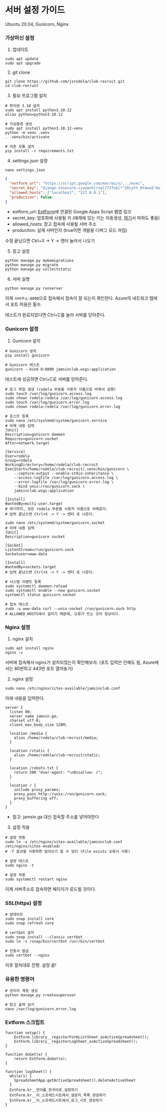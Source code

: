 # 서버 설정 가이드

Ubuntu 20.04, Gunicorn, Nginx

### 가상머신 설정

1. 업데이트
```shell
sudo apt update
sudo apt upgrade
```

2. git clone
```shell
git clone https://github.com/jsrodela/club-recruit.git
cd club-recruit
```

3. 필요 프로그램 설치
```shell
# 파이썬 3.10 설치
sudo apt install python3.10.12
alias python=python3.10.12

# 가상환경 생성
sudo apt install python3.10.12-venv
python -m venv .venv
. .venv/bin/activate

# 의존 모듈 설치
pip install -r requirements.txt
```

4. settings.json 설정
```shell
nano settings.json
```
```json
{
  "extform_url": "https://script.google.com/macros/s/.../exec",
  "secret_key": "django-insecure-=jwym+hlrxql772fu&(*^20cyt%_8t4wu$^dw__v^ugbm*=+ha",
  "allowed_hosts": ["localhost", "127.0.0.1"],
  "production": false
}
```
* extform_url: [ExtForm](https://github.com/ExtForm/ExtForm)에 연결된 Google Apps Script 웹앱 링크
* secret_key: 암호화에 사용될 키 (예제에 있는 키는 자동생성, [여기](https://randomkeygen.com/)서 따와도 좋음)
* allowed_hosts: 장고 접속에 사용될 서버 주소
* production: 실제 서버인지 (true이면 개발용 디버그 모드 꺼짐)

수정 끝났으면 Ctrl+X -> Y -> 엔터 눌러서 나오기

5. 장고 설정
```shell
python manage.py makemigrations
python manage.py migrate
python manage.py collectstatic
```

6. 서버 실행
```shell
python manage.py runserver
```
이제 `서버주소:8000`으로 접속해서 접속이 잘 되는지 확인한다. Azure의 네트워크 탭에서 포트 허용은 필수.

테스트가 완료되었다면 Ctrl+C를 눌러 서버를 닫아준다.

### Gunicorn 설정

1. Gunicorn 설치
```shell
# Gunicorn 설치
pip install gunicorn

# Gunicorn 테스트
gunicorn --bind 0:8000 jamsinclub.wsgi:application
````
테스트에 성공하면 Ctrl+C로 서버를 닫아준다.


```shell
# 로그 파일 생성 (rodela 부분을 사용자 이름으로 바꿔서 실행)
sudo touch /var/log/gunicorn.access.log
sudo chown rodela:rodela /var/log/gunicorn.access.log
sudo touch /var/log/gunicorn.error.log
sudo chown rodela:rodela /var/log/gunicorn.error.log

# 호스트 등록
sudo nano /etc/systemd/system/gunicorn.service
# 아래 내용 입력
[Unit]
Description=gunicorn daemon
Requires=gunicorn.socket
After=network.target

[Service]
User=rodela
Group=rodela
WorkingDirectory=/home/rodela/club-recruit
ExecStart=/home/rodela/club-recruit/.venv/bin/gunicorn \
    --capture-output --enable-stdio-inheritance \
    --access-logfile /var/log/gunicorn.access.log \
    --error-logfile /var/log/gunicorn.error.log \
    --bind unix:/run/gunicorn.sock \
    jamsinclub.wsgi:application
    
[Install]
WantedBy=multi-user.target
# 여기까지, 모든 rodela 부분을 사용자 이름으로 바꿔준다.
# 입력 끝났으면 Ctrl+X -> Y -> 엔터 로 나온다.

sudo nano /etc/systemd/system/gunicorn.socket
# 아래 내용 입력
[Unit]
Description=gunicorn socket

[Socket]
ListenStream=/run/gunicorn.sock
Socketuser=www-data

[Install]
WantedBy=sockets.target
# 입력 끝났으면 Ctrl+X -> Y -> 엔터 로 나온다.

# 시스템 이벤트 등록
sudo systemctl daemon-reload
sudo systemctl enable --now gunicorn.socket
systemctl status gunicorn.socket

# 접속 테스트
sudo -u www-data curl --unix-socket /run/gunicorn.sock http
# ALLOWED_HOSTS에서 걸리기 때문에, 오류가 뜨는 것이 정상이다.
```

### Nginx 설정

1. nginx 설치
```shell
sudo apt install nginx
nginx -v
```
서버에 접속해서 nginx가 설치되었는지 확인해보자. (포트 입력은 안해도 됨, Azure에서는 80번하고 443번 포트 열어놓기)

2. nginx 설정
```shell
sudo nano /etc/nginx/sites-available/jamsinclub.conf
```
아래 내용을 입력한다.
```
server {
  listen 80;
  server_name jamsin.ga;
  charset utf-8;
  client_max_body_size 128M;

  location /media {
    alias /home/rodela/club-recruit/media;
  }

  location /static {
    alias /home/rodela/club-recruit/static;
  }

  location /robots.txt {
    return 200 "User-agent: *\nDisallow: /";
  }

  location / {
    include proxy_params;
    proxy_pass http://unix:/run/gunicorn.sock;
    proxy_buffering off;
  }
}
```
 - 참고: jamsin.ga 대신 접속할 주소를 넣어야한다

3. 설정 적용
```shell
# 설정 연동
sudo ln -s /etc/nginx/sites-available/jamsinclub.conf /etc/nginx/sites-enabled/
# -f 옵션을 사용하면 덮어쓰기 할 수 있다 (File exists 오류시 사용)

# 설정 테스트
sudo nginx -t

# 설정 적용
sudo systemctl restart nginx
```
이제 서버주소로 접속하면 페이지가 로드될 것이다.

### SSL(https) 설정
```shell
# 업데이트
sudo snap install core
sudo snap refresh core

# certbot 설치
sudo snap install --classic certbot
sudo ln -s /snap/bin/certbot /usr/bin/certbot

# 인증서 발급
sudo certbot --nginx
```
이후 절차대로 진행. 설정 끝!

### 유용한 명령어
```shell
# 관리자 계정 생성
python manage.py createsuperuser

# 장고 출력 보기
nano /var/log/gunicorn.error.log
```

### Extform 스크립트
```shell
function setup() {
    ExtForm.library__registerFormListSheet_asActiveSpreadsheet();
    ExtForm.library__registerLogSheet_asActiveSpreadsheet();
}

function doGet(e) {
    return ExtForm.doGet(e);
}

function logSheet() {
  while(1) {
    SpreadsheetApp.getActiveSpreadsheet().deleteActiveSheet
  }
  ExtForm.kr__언어를_한국어로_설정하기
  ExtForm.kr__이_스프레드시트에서_설문지_목록_생성하기
  ExtForm.kr__이_스프레드시트에서_로그_시트_생성하기
}
```
